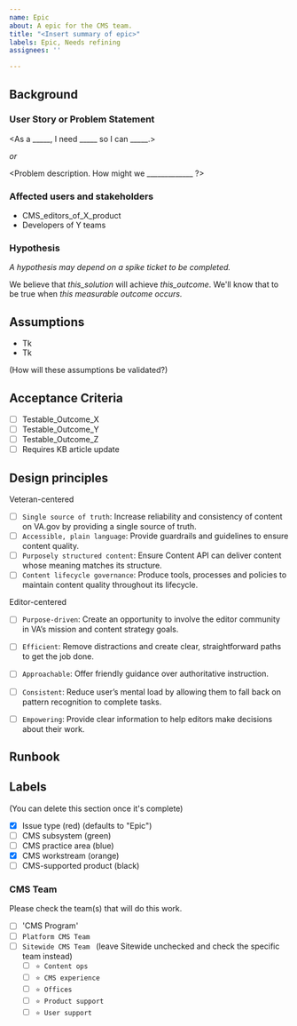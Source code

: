 ```yaml
---
name: Epic
about: A epic for the CMS team.
title: "<Insert summary of epic>"
labels: Epic, Needs refining
assignees: ''

---
```


## Background

### User Story or Problem Statement

<As a _____, I need _____ so I can _____.>

_or_

<Problem description. How might we _____________ ?>


### Affected users and stakeholders

* CMS_editors_of_X_product
* Developers of Y teams

<link to any existing research or data supporting this>

### Hypothesis

_A hypothesis may depend on a spike ticket to be completed._

We believe that _this_solution_ will achieve _this_outcome_. We'll know that to be true when _this measurable outcome occurs._

## Assumptions
* Tk
* Tk

(How will these assumptions be validated?)

## Acceptance Criteria
- [ ] Testable_Outcome_X
- [ ] Testable_Outcome_Y
- [ ] Testable_Outcome_Z
- [ ] Requires KB article update

## Design principles

Veteran-centered
- [ ] `Single source of truth`: Increase reliability and consistency of content on VA.gov by providing a single source of truth.
- [ ] `Accessible, plain language`: Provide guardrails and guidelines to ensure content quality.
- [ ] `Purposely structured content`: Ensure Content API can deliver content whose meaning matches its structure.
- [ ] `Content lifecycle governance`: Produce tools, processes and policies to maintain content quality throughout its lifecycle.

Editor-centered
- [ ] `Purpose-driven`: Create an opportunity to involve the editor community in VA’s mission and content strategy goals.
- [ ] `Efficient`: Remove distractions and create clear, straightforward paths to get the job done.
- [ ] `Approachable`: Offer friendly guidance over authoritative instruction.
- [ ] `Consistent`: Reduce user’s mental load by allowing them to fall back on pattern recognition to complete tasks.
- [ ] `Empowering`: Provide clear information to help editors make decisions about their work.


## Runbook
<optional>

## Labels
(You can delete this section once it's complete)
- [x] Issue type (red) (defaults to "Epic")
- [ ] CMS subsystem (green)
- [ ] CMS practice area (blue)
- [x] CMS workstream (orange)
- [ ] CMS-supported product (black)

### CMS Team
Please check the team(s) that will do this work. 

- [ ] 'CMS Program'
- [ ] `Platform CMS Team`
- [ ] `Sitewide CMS Team ` (leave Sitewide unchecked and check the specific team instead)
  - [ ] `⭐️ Content ops`
  - [ ] `⭐️ CMS experience`
  - [ ] `⭐️ Offices`
  - [ ] `⭐️ Product support`
  - [ ] `⭐️ User support`
